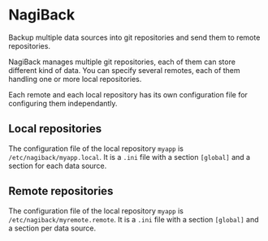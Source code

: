 NagiBack
========

Backup multiple data sources into git repositories and send them to remote repositories.

NagiBack manages multiple git repositories, each of them can store different kind of data.
You can specify several remotes, each of them handling one or more local repositories.

Each remote and each local repository has its own configuration file for configuring them independantly.

Local repositories
------------------

The configuration file of the local repository `myapp` is `/etc/nagiback/myapp.local`.
It is a `.ini` file with a section `[global]` and a section for each data source.

Remote repositories
-------------------

The configuration file of the local repository `myapp` is `/etc/nagiback/myremote.remote`.
It is a `.ini` file with a section `[global]` and a section per data source.

